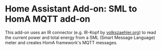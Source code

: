 # Home Assistant Add-on: SML to HomA MQTT add-on

This add-on uses an IR connector (e.g. IR-Kopf by [volkszaehler.org](http://wiki.volkszaehler.org/))
to read the current power and total energy from a SML (Smart Message Language) meter and creates
HomA framework's MQTT messages.
